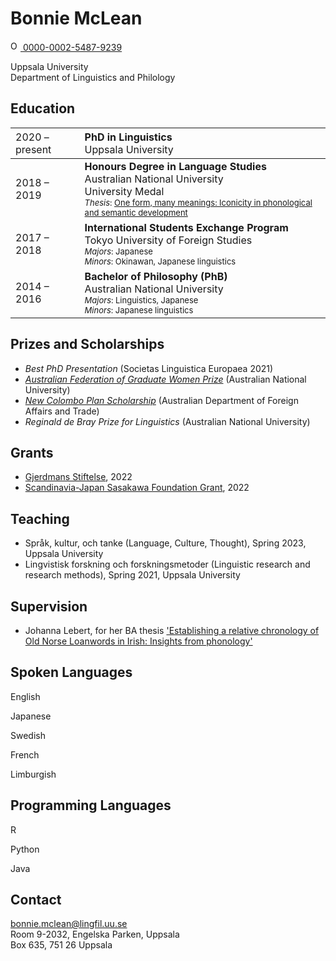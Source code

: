 # Bonnie McLean
<a href="https://orcid.org/0000-0002-5487-9239">
<img alt="ORCID logo" src="https://info.orcid.org/wp-content/uploads/2019/11/orcid_16x16.png" width="16" height="16" />
0000-0002-5487-9239
</a>

Uppsala University <span class="icon-library" aria-hidden="true"></span><br>Department of Linguistics and Philology

## Education <span class="icon-googlescholar" aria-hidden="true"></span>

| <span style="font-weight:normal">2020 – present</span> | <span style="font-weight:normal; text-align:left">**PhD in Linguistics**<br/>Uppsala University</span> |
| :----------------------------------------------------- | :----------------------------------------------------------- |
| 2018 – 2019                                            | **Honours Degree in Language Studies**<br/>Australian National University<br/><span class="icon-award" aria-hidden="true"></span>University Medal<br/><font size=2> <i>Thesis</i>: <a href="https://openresearch-repository.anu.edu.au/bitstream/1885/186433/1/McLean-Thesis.pdf">One form, many meanings: Iconicity in phonological and semantic development</a></font> |
| 2017 – 2018                                            | **International Students Exchange Program**<br>Tokyo University of Foreign Studies<br><font size=2><i>Majors</i>: Japanese<br/><i>Minors</i>: Okinawan, Japanese linguistics</font> |
| 2014 – 2016                                            | **Bachelor of Philosophy (PhB)**<br>Australian National University<br><font size=2><i>Majors</i>: Linguistics, Japanese<br><i>Minors</i>: Japanese linguistics</font> |

## Prizes and Scholarships <span class="icon-award" aria-hidden="true"></span>

* *Best PhD Presentation* (Societas Linguistica Europaea 2021)
* [*Australian Federation of Graduate Women Prize*](https://www.anu.edu.au/students/program-administration/prizes/australian-federation-of-graduate-women-act-inc-prize) (Australian National University)
* [*New Colombo Plan Scholarship*](https://www.dfat.gov.au/people-to-people/new-colombo-plan/about) (Australian Department of Foreign Affairs and Trade)
* *Reginald de Bray Prize for Linguistics* (Australian National University)

## Grants  <span class="icon-trophy"></span>

* [Gjerdmans Stiftelse](https://uaf.se/soek-stipendier/stiftelser/o-gjerdmans-stiftelse/), 2022
* [Scandinavia-Japan Sasakawa Foundation Grant](https://sjsf.se/), 2022

## Teaching <span class="icon-briefcase"></span>
  
* Språk, kultur, och tanke (Language, Culture, Thought), Spring 2023, Uppsala University
* Lingvistisk forskning och forskningsmetoder (Linguistic research and research methods), Spring 2021, Uppsala University

## Supervision <span class="icon-users" aria-hidden="true"></span>

* Johanna Lebert, for her BA thesis ['Establishing a relative chronology of Old Norse Loanwords in Irish: Insights from phonology'](https://uu.diva-portal.org/smash/record.jsf?pid=diva2%3A1750095&dswid=2290)

## Spoken Languages <span class="icon-bubbles" aria-hidden="true"></span>

English <span class="icon-star-full" aria-hidden="true"></span><span class="icon-star-full" aria-hidden="true"></span><span class="icon-star-full" aria-hidden="true"></span><span class="icon-star-full"><span class="icon-star-full">

Japanese <span class="icon-star-full"></span><span class="icon-star-full"></span><span class="icon-star-full"></span><span class="icon-star-full"><span class="icon-star-empty">

Swedish <span class="icon-star-full"><span class="icon-star-full"><span class="icon-star-full"></span><span class="icon-star-empty"></span><span class="icon-star-empty"></span>

French <span class="icon-star-full"></span><span class="icon-star-full"></span><span class="icon-star-empty"><span class="icon-star-empty"><span class="icon-star-empty">

Limburgish <span class="icon-star-full"></span><span class="icon-star-empty"></span><span class="icon-star-empty"><span class="icon-star-empty"><span class="icon-star-empty">

## Programming Languages <span class="icon-wrench" aria-hidden="true"></span>

R <span class="icon-star-full" aria-hidden="true"></span><span class="icon-star-full" aria-hidden="true"></span><span class="icon-star-full" aria-hidden="true"></span>

Python <span class="icon-star-full" aria-hidden="true"></span><span class="icon-star-full" aria-hidden="true"></span><span class="icon-star-full" aria-hidden="true"></span>

Java <span class="icon-star-full" aria-hidden="true"><span class="icon-star-empty"><span class="icon-star-empty">  
  
## Contact

<span class="icon-mail" aria-hidden="true"></span> bonnie.mclean@lingfil.uu.se<br><span class="icon-location" aria-hidden="true"></span> Room 9-2032, Engelska Parken, Uppsala<br><span class="icon-envelop" aria-hidden="true"></span> Box 635, 751 26 Uppsala






